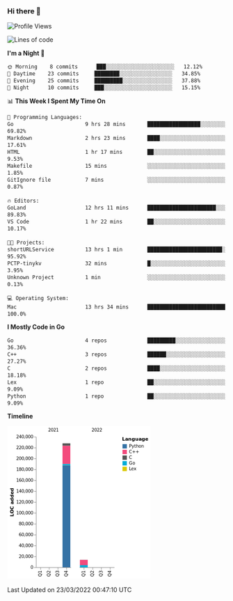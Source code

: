 ### Hi there 👋

<!--START_SECTION:waka-->
![Profile Views](http://img.shields.io/badge/Profile%20Views-1-blue)

![Lines of code](https://img.shields.io/badge/From%20Hello%20World%20I%27ve%20Written-242%20Thousand%20lines%20of%20code-blue)

**I'm a Night 🦉** 

```text
🌞 Morning    8 commits      ███░░░░░░░░░░░░░░░░░░░░░░   12.12% 
🌆 Daytime    23 commits     ████████░░░░░░░░░░░░░░░░░   34.85% 
🌃 Evening    25 commits     █████████░░░░░░░░░░░░░░░░   37.88% 
🌙 Night      10 commits     ███░░░░░░░░░░░░░░░░░░░░░░   15.15%

```


📊 **This Week I Spent My Time On** 

```text
💬 Programming Languages: 
Go                       9 hrs 28 mins       █████████████████░░░░░░░░   69.82% 
Markdown                 2 hrs 23 mins       ████░░░░░░░░░░░░░░░░░░░░░   17.61% 
HTML                     1 hr 17 mins        ██░░░░░░░░░░░░░░░░░░░░░░░   9.53% 
Makefile                 15 mins             ░░░░░░░░░░░░░░░░░░░░░░░░░   1.85% 
GitIgnore file           7 mins              ░░░░░░░░░░░░░░░░░░░░░░░░░   0.87%

🔥 Editors: 
GoLand                   12 hrs 11 mins      ██████████████████████░░░   89.83% 
VS Code                  1 hr 22 mins        ██░░░░░░░░░░░░░░░░░░░░░░░   10.17%

🐱‍💻 Projects: 
shortURLService          13 hrs 1 min        ████████████████████████░   95.92% 
PCTP-tinykv              32 mins             █░░░░░░░░░░░░░░░░░░░░░░░░   3.95% 
Unknown Project          1 min               ░░░░░░░░░░░░░░░░░░░░░░░░░   0.13%

💻 Operating System: 
Mac                      13 hrs 34 mins      █████████████████████████   100.0%

```

**I Mostly Code in Go** 

```text
Go                       4 repos             █████████░░░░░░░░░░░░░░░░   36.36% 
C++                      3 repos             ██████░░░░░░░░░░░░░░░░░░░   27.27% 
C                        2 repos             ████░░░░░░░░░░░░░░░░░░░░░   18.18% 
Lex                      1 repo              ██░░░░░░░░░░░░░░░░░░░░░░░   9.09% 
Python                   1 repo              ██░░░░░░░░░░░░░░░░░░░░░░░   9.09%

```


**Timeline**

![Chart not found](https://raw.githubusercontent.com/h3n4l/h3n4l/main/charts/bar_graph.png) 


 Last Updated on 23/03/2022 00:47:10 UTC
<!--END_SECTION:waka-->

